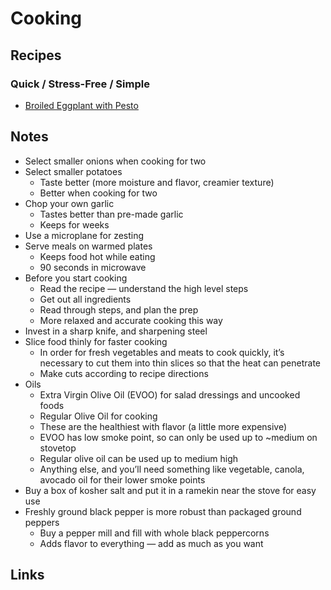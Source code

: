 # Cooking

## Recipes

### Quick / Stress-Free / Simple

- [Broiled Eggplant with Pesto](https://www.cookstr.com/Vegetable-Recipes/Broiled-Eggplant-with-Pesto)

## Notes

- Select smaller onions when cooking for two
- Select smaller potatoes
  - Taste better \(more moisture and flavor, creamier texture\)
  - Better when cooking for two
- Chop your own garlic
  - Tastes better than pre-made garlic
  - Keeps for weeks
- Use a microplane for zesting
- Serve meals on warmed plates
  - Keeps food hot while eating
  - 90 seconds in microwave
- Before you start cooking
  - Read the recipe — understand the high level steps
  - Get out all ingredients
  - Read through steps, and plan the prep
  - More relaxed and accurate cooking this way
- Invest in a sharp knife, and sharpening steel
- Slice food thinly for faster cooking
  - In order for fresh vegetables and meats to cook quickly, it’s necessary to cut them into thin slices so that the heat can penetrate
  - Make cuts according to recipe directions
- Oils
  - Extra Virgin Olive Oil \(EVOO\) for salad dressings and uncooked foods
  - Regular Olive Oil for cooking
  - These are the healthiest with flavor \(a little more expensive\)
  - EVOO has low smoke point, so can only be used up to ~medium on stovetop
  - Regular olive oil can be used up to medium high
  - Anything else, and you’ll need something like vegetable, canola, avocado oil for their lower smoke points
- Buy a box of kosher salt and put it in a ramekin near the stove for easy use
- Freshly ground black pepper is more robust than packaged ground peppers
  - Buy a pepper mill and fill with whole black peppercorns
  - Adds flavor to everything — add as much as you want

## Links
